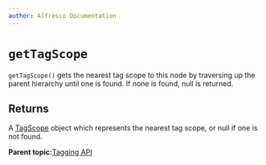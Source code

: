 ```yaml
---
author: Alfresco Documentation
---
```


# `getTagScope`

`getTagScope()` gets the nearest tag scope to this node by traversing up the parent hierarchy until one is found. If none is found, null is returned.

## Returns

A [TagScope](API-JS-TaggingService-tagScope.md) object which represents the nearest tag scope, or null if one is not found.

**Parent topic:**[Tagging API](../references/API-JS-ScriptNode-Tagging.md)

